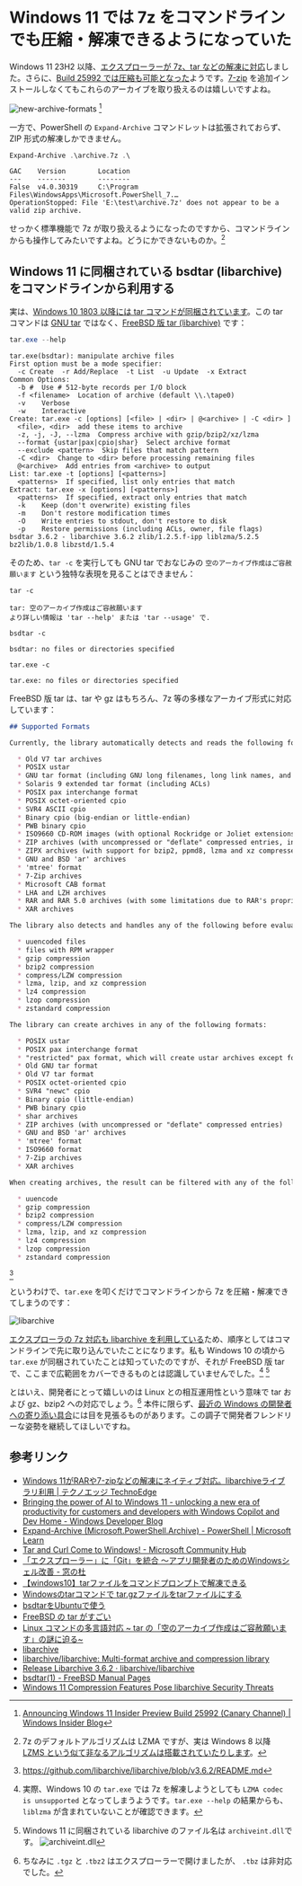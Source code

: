 # Windows 11 では 7z をコマンドラインでも圧縮・解凍できるようになっていた

Windows 11 23H2 以降、[エクスプローラーが 7z、tar などの解凍に対応](https://blogs.windows.com/windowsdeveloper/2023/05/23/bringing-the-power-of-ai-to-windows-11-unlocking-a-new-era-of-productivity-for-customers-and-developers-with-windows-copilot-and-dev-home/)しました。さらに、[Build 25992 では圧縮も可能となった](https://blogs.windows.com/windows-insider/2023/11/08/announcing-windows-11-insider-preview-build-25992-canary-channel/)ようです。[7-zip](https://7-zip.opensource.jp/) を追加インストールしなくてもこれらのアーカイブを取り扱えるのは嬉しいですよね。

![new-archive-formats](https://blogs.windows.com/wp-content/uploads/prod/sites/44/2023/11/new-archive-formats.png) [^1]

[^1]: [Announcing Windows 11 Insider Preview Build 25992 (Canary Channel) | Windows Insider Blog](https://blogs.windows.com/windows-insider/2023/11/08/announcing-windows-11-insider-preview-build-25992-canary-channel/)

一方で、PowerShell の `Expand-Archive` コマンドレットは拡張されておらず、ZIP 形式の解凍しかできません。

```powershell
Expand-Archive .\archive.7z .\
```

```log
GAC    Version        Location
---    -------        --------
False  v4.0.30319     C:\Program Files\WindowsApps\Microsoft.PowerShell_7.…
OperationStopped: File 'E:\test\archive.7z' does not appear to be a valid zip archive.
```

せっかく標準機能で 7z が取り扱えるようになったのですから、コマンドラインからも操作してみたいですよね。どうにかできないものか。[^6]

[^6]: 7z のデフォルトアルゴリズムは LZMA ですが、実は Windows 8 以降 [LZMS という似て非なるアルゴリズムは搭載されていたりします](https://qiita.com/yokra9/items/20f65b27851ce52158ff)。

## Windows 11 に同梱されている bsdtar (libarchive) をコマンドラインから利用する

実は、[Windows 10 1803 以降には tar コマンドが同梱されています](https://techcommunity.microsoft.com/t5/containers/tar-and-curl-come-to-windows/ba-p/382409)。この tar コマンドは [GNU tar](https://www.gnu.org/software/tar/) ではなく、[FreeBSD 版 tar (libarchive)](https://www.libarchive.org/) です：

```powershell
tar.exe --help
```

```log
tar.exe(bsdtar): manipulate archive files
First option must be a mode specifier:
  -c Create  -r Add/Replace  -t List  -u Update  -x Extract
Common Options:
  -b #  Use # 512-byte records per I/O block
  -f <filename>  Location of archive (default \\.\tape0)
  -v    Verbose
  -w    Interactive
Create: tar.exe -c [options] [<file> | <dir> | @<archive> | -C <dir> ]
  <file>, <dir>  add these items to archive
  -z, -j, -J, --lzma  Compress archive with gzip/bzip2/xz/lzma
  --format {ustar|pax|cpio|shar}  Select archive format
  --exclude <pattern>  Skip files that match pattern
  -C <dir>  Change to <dir> before processing remaining files
  @<archive>  Add entries from <archive> to output
List: tar.exe -t [options] [<patterns>]
  <patterns>  If specified, list only entries that match
Extract: tar.exe -x [options] [<patterns>]
  <patterns>  If specified, extract only entries that match
  -k    Keep (don't overwrite) existing files
  -m    Don't restore modification times
  -O    Write entries to stdout, don't restore to disk
  -p    Restore permissions (including ACLs, owner, file flags)
bsdtar 3.6.2 - libarchive 3.6.2 zlib/1.2.5.f-ipp liblzma/5.2.5 bz2lib/1.0.8 libzstd/1.5.4
```

そのため、`tar -c` を実行しても GNU tar でおなじみの `空のアーカイブ作成はご容赦願います` という独特な表現を見ることはできません：

```bash:Ubuntu 上の GNU tar v1.34
tar -c
```

```log
tar: 空のアーカイブ作成はご容赦願います
より詳しい情報は 'tar --help' または 'tar --usage' で.
```

```bash:Ubuntu 上の FreeBSD 版 tar v3.6.0
bsdtar -c
```

```log
bsdtar: no files or directories specified
```

```powershell:Windows 11 に付属の FreeBSD 版 tar v3.6.2
tar.exe -c
```

```log
tar.exe: no files or directories specified
```

FreeBSD 版 tar は、tar や gz はもちろん、7z 等の多様なアーカイブ形式に対応しています：

```markdown
## Supported Formats

Currently, the library automatically detects and reads the following formats:

  * Old V7 tar archives
  * POSIX ustar
  * GNU tar format (including GNU long filenames, long link names, and sparse files)
  * Solaris 9 extended tar format (including ACLs)
  * POSIX pax interchange format
  * POSIX octet-oriented cpio
  * SVR4 ASCII cpio
  * Binary cpio (big-endian or little-endian)
  * PWB binary cpio
  * ISO9660 CD-ROM images (with optional Rockridge or Joliet extensions)
  * ZIP archives (with uncompressed or "deflate" compressed entries, including support for encrypted Zip archives)
  * ZIPX archives (with support for bzip2, ppmd8, lzma and xz compressed entries)
  * GNU and BSD 'ar' archives
  * 'mtree' format
  * 7-Zip archives
  * Microsoft CAB format
  * LHA and LZH archives
  * RAR and RAR 5.0 archives (with some limitations due to RAR's proprietary status)
  * XAR archives

The library also detects and handles any of the following before evaluating the archive:

  * uuencoded files
  * files with RPM wrapper
  * gzip compression
  * bzip2 compression
  * compress/LZW compression
  * lzma, lzip, and xz compression
  * lz4 compression
  * lzop compression
  * zstandard compression

The library can create archives in any of the following formats:

  * POSIX ustar
  * POSIX pax interchange format
  * "restricted" pax format, which will create ustar archives except for entries that require pax extensions (for long filenames, ACLs, etc).
  * Old GNU tar format
  * Old V7 tar format
  * POSIX octet-oriented cpio
  * SVR4 "newc" cpio
  * Binary cpio (little-endian)
  * PWB binary cpio
  * shar archives
  * ZIP archives (with uncompressed or "deflate" compressed entries)
  * GNU and BSD 'ar' archives
  * 'mtree' format
  * ISO9660 format
  * 7-Zip archives
  * XAR archives

When creating archives, the result can be filtered with any of the following:

  * uuencode
  * gzip compression
  * bzip2 compression
  * compress/LZW compression
  * lzma, lzip, and xz compression
  * lz4 compression
  * lzop compression
  * zstandard compression
```

[^2]

[^2]: <https://github.com/libarchive/libarchive/blob/v3.6.2/README.md>

というわけで、`tar.exe` を叩くだけでコマンドラインから 7z を圧縮・解凍できてしまうのです：

![libarchive](./img/libarchive.gif)

[エクスプローラの 7z 対応も libarchive を利用している](https://blogs.windows.com/windowsdeveloper/2023/05/23/bringing-the-power-of-ai-to-windows-11-unlocking-a-new-era-of-productivity-for-customers-and-developers-with-windows-copilot-and-dev-home/)ため、順序としてはコマンドラインで先に取り込んでいたことになります。私も Windows 10 の頃から `tar.exe` が同梱されていたことは知っていたのですが、それが FreeBSD 版 tar で、ここまで広範囲をカバーできるものとは認識していませんでした。[^3] [^4]

[^3]: 実際、Windows 10 の `tar.exe` では 7z を解凍しようとしても `LZMA codec is unsupported` となってしまうようです。`tar.exe --help` の結果からも、`liblzma` が含まれていないことが確認できます。

[^4]: Windows 11 に同梱されている libarchive のファイル名は `archiveint.dll`です。 ![archiveint.dll](https://qiita-image-store.s3.ap-northeast-1.amazonaws.com/0/463374/be6dd3b0-ce19-4f23-8307-e99773f27467.png)

とはいえ、開発者にとって嬉しいのは Linux との相互運用性という意味で tar および gz、bzip2 への対応でしょう。[^5] 本件に限らず、[最近の Windows の開発者への寄り添い具合](https://forest.watch.impress.co.jp/docs/news/1593848.html)には目を見張るものがあります。この調子で開発者フレンドリーな姿勢を継続してほしいですね。

[^5]: ちなみに `.tgz` と `.tbz2` はエクスプローラーで開けましたが、 `.tbz` は非対応でした。

## 参考リンク

* [Windows 11がRARや7-zipなどの解凍にネイティブ対応。libarchiveライブラリ利用 | テクノエッジ TechnoEdge](https://www.techno-edge.net/article/2023/05/25/1337.html)
* [Bringing the power of AI to Windows 11 - unlocking a new era of productivity for customers and developers with Windows Copilot and Dev Home - Windows Developer Blog](https://blogs.windows.com/windowsdeveloper/2023/05/23/bringing-the-power-of-ai-to-windows-11-unlocking-a-new-era-of-productivity-for-customers-and-developers-with-windows-copilot-and-dev-home/)
* [Expand-Archive (Microsoft.PowerShell.Archive) - PowerShell | Microsoft Learn](https://learn.microsoft.com/ja-jp/powershell/module/microsoft.powershell.archive/expand-archive?view=powershell-7.4)
* [Tar and Curl Come to Windows! - Microsoft Community Hub](https://techcommunity.microsoft.com/t5/containers/tar-and-curl-come-to-windows/ba-p/382409)
* [「エクスプローラー」に「Git」を統合 ～アプリ開発者のためのWindowsシェル改善 - 窓の杜](https://forest.watch.impress.co.jp/docs/news/1593848.html)
* [【windows10】tarファイルをコマンドプロンプトで解凍できる](https://qiita.com/rodeeeen/items/ebf2d328b88d1fc7381a)
* [Windowsのtarコマンドで tar.gzファイルをtarファイルにする](https://qiita.com/n_sato/items/5bee756165dbcc1a84c5)
* [bsdtarをUbuntuで使う](https://zenn.dev/yoichi/articles/freebsd-tar-on-ubuntu-linux)
* [FreeBSD の tar がすごい](https://qiita.com/s_mitu/items/b61b227d55e1d8bf9fc5)
* [Linux コマンドの多言語対応 ~ tar の「空のアーカイブ作成はご容赦願います」の謎に迫る~](https://www.kimullaa.com/posts/202001251000/)
* [libarchive](https://libarchive.org/)
* [libarchive/libarchive: Multi-format archive and compression library](https://github.com/libarchive/libarchive)
* [Release Libarchive 3.6.2 · libarchive/libarchive](https://github.com/libarchive/libarchive/releases/tag/v3.6.2)
* [bsdtar(1) - FreeBSD Manual Pages](https://man.freebsd.org/cgi/man.cgi?query=bsdtar&sektion=1&format=html)
* [Windows 11 Compression Features Pose libarchive Security Threats](https://gbhackers.com/libarchive-security-threats/)
